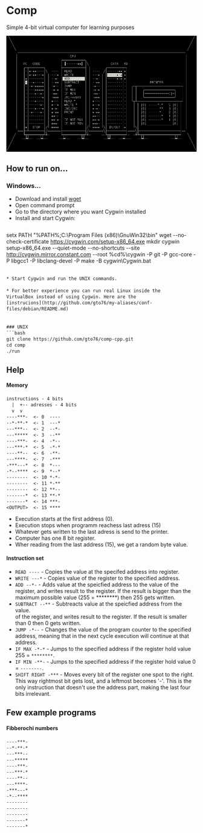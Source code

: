 Comp
====

Simple 4-bit virtual computer for learning purposes

![screenshot](doc/screenshot.png)

How to run on…
--------------

### Windows…

* Download and install [wget](http://sourceforge.net/projects/gnuwin32/files/wget/1.11.4-1/wget-1.11.4-1-setup.exe/download)
* Open command prompt
* Go to the directory where you want Cygwin installed
* Install and start Cygwin:

>```bat
setx PATH "%PATH%;C:\Program Files (x86)\GnuWin32\bin"
wget --no-check-certificate https://cygwin.com/setup-x86_64.exe
mkdir cygwin
setup-x86_64.exe --quiet-mode --no-shortcuts --site http://cygwin.mirror.constant.com --root %cd%\cygwin -P git -P gcc-core -P libgcc1 -P libclang-devel -P make -B
cygwin\Cygwin.bat
```

* Start Cygwin and run the UNIX commands. 

* For better experience you can run real Linux inside the
VirtualBox instead of using Cygwin. Here are the
[instrucions](http://github.com/gto76/my-aliases/conf-files/debian/README.md)


### UNIX
```bash
git clone https://github.com/gto76/comp-cpp.git
cd comp
./run
```

Help
----

#### Memory
```
instructions - 4 bits
  |  +-- adresses - 4 bits
  v  v
----***-  <- 0  ----
--*-**-*  <- 1  ---*
---***--  <- 2  --*-
---*****  <- 3  --**
----***-  <- 4  -*--
---***-*  <- 5  -*-*
----**--  <- 6  -**-
---****-  <- 7  -***
-***---*  <- 8  *---
-*--****  <- 9  *--*
--------  <- 10 *-*-
--------  <- 11 *-**
--------  <- 12 **--
-------*  <- 13 **-*
-------*  <- 14 ***-
<OUTPUT>  <- 15 ****
```

* Execution starts at the first address (0). 
* Execution stops when programm reachess last adress (15)
* Whatever gets written to the last adress is send to the printer.
* Computer has one 8 bit register.
* Wher reading from the last address (15), we get a random byte value.

#### Instruction set

* `READ ----` - Copies the value at the specifed address into
register.  
* `WRITE ---*` - Copies value of the register to the specified
address.  
* `ADD --*-` - Adds value at the speicfied address to the value
of the register, and writes result to the register. If the result is bigger than the maximum possible value (255 = ********) then 255 gets written.  
* `SUBTRACT --**` - Subtreacts value at the speicfied address from the value.  
of the register, and writes result to the register. If the result is smaller than 0 then 0 gets written.  
* `JUMP -*--`  - Changes the value of the program counter to the
specified address, meaning that in the next cycle execution will
continue at that address.
* `IF MAX -*-*` - Jumps to the specified address if the register
hold value 255 = `********`.  
* `IF MIN -**-` - Jumps to the specified address if the register
hold value 0 = `--------`.  
* `SHIFT RIGHT -***` - Moves every bit of the register one spot
to the right. This way rightmost bit gets lost, and a leftmost
becomes '-'. This is the only instruction that doesn't use the
address part, making the last four bits irrelevant.  


Few example programs
--------------------

#### Fibberochi numbers
```
----***-
--*-**-*
---***--
---*****
----***-
---***-*
----**--
---****-
-***---*
-*--****
--------
--------
--------
-------*
-------*
```



